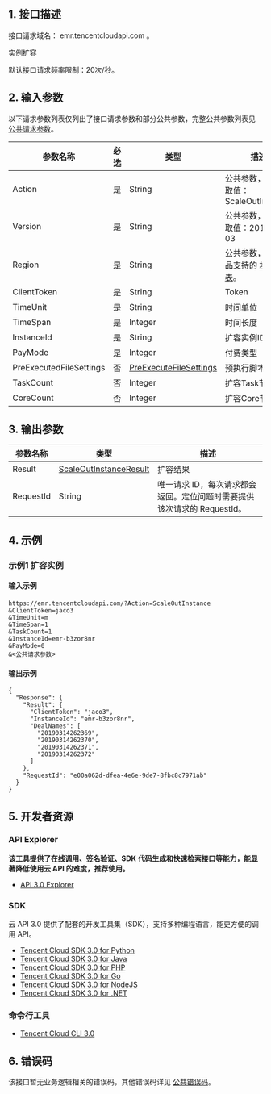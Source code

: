 ## 1. 接口描述

接口请求域名： emr.tencentcloudapi.com 。

实例扩容

默认接口请求频率限制：20次/秒。

## 2. 输入参数

以下请求参数列表仅列出了接口请求参数和部分公共参数，完整公共参数列表见 [公共请求参数](/document/api/589/33974)。

| 参数名称 | 必选 | 类型 | 描述 |
|---------|---------|---------|---------|
| Action | 是 | String | 公共参数，本接口取值：ScaleOutInstance |
| Version | 是 | String | 公共参数，本接口取值：2019-01-03 |
| Region | 是 | String | 公共参数，详见产品支持的 [地域列表](/document/api/589/33974#.E5.9C.B0.E5.9F.9F.E5.88.97.E8.A1.A8)。 |
| ClientToken | 是 | String | Token |
| TimeUnit | 是 | String | 时间单位 |
| TimeSpan | 是 | Integer | 时间长度 |
| InstanceId | 是 | String | 扩容实例ID |
| PayMode | 是 | Integer | 付费类型 |
| PreExecutedFileSettings | 否 | [PreExecuteFileSettings](/document/api/589/33981#PreExecuteFileSettings) | 预执行脚本设置 |
| TaskCount | 否 | Integer | 扩容Task节点数量 |
| CoreCount | 否 | Integer | 扩容Core节点数量 |

## 3. 输出参数

| 参数名称 | 类型 | 描述 |
|---------|---------|---------|
| Result | [ScaleOutInstanceResult](/document/api/589/33981#ScaleOutInstanceResult) | 扩容结果|
| RequestId | String | 唯一请求 ID，每次请求都会返回。定位问题时需要提供该次请求的 RequestId。|

## 4. 示例

### 示例1 扩容实例

#### 输入示例

```
https://emr.tencentcloudapi.com/?Action=ScaleOutInstance
&ClientToken=jaco3
&TimeUnit=m
&TimeSpan=1
&TaskCount=1
&InstanceId=emr-b3zor8nr
&PayMode=0
&<公共请求参数>
```

#### 输出示例

```
{
  "Response": {
    "Result": {
      "ClientToken": "jaco3",
      "InstanceId": "emr-b3zor8nr",
      "DealNames": [
        "20190314262369",
        "20190314262370",
        "20190314262371",
        "20190314262372"
      ]
    },
    "RequestId": "e00a062d-dfea-4e6e-9de7-8fbc8c7971ab"
  }
}
```


## 5. 开发者资源

### API Explorer

**该工具提供了在线调用、签名验证、SDK 代码生成和快速检索接口等能力，能显著降低使用云 API 的难度，推荐使用。**

* [API 3.0 Explorer](https://console.cloud.tencent.com/api/explorer?Product=emr&Version=2019-01-03&Action=ScaleOutInstance)

### SDK

云 API 3.0 提供了配套的开发工具集（SDK），支持多种编程语言，能更方便的调用 API。

* [Tencent Cloud SDK 3.0 for Python](https://github.com/TencentCloud/tencentcloud-sdk-python)
* [Tencent Cloud SDK 3.0 for Java](https://github.com/TencentCloud/tencentcloud-sdk-java)
* [Tencent Cloud SDK 3.0 for PHP](https://github.com/TencentCloud/tencentcloud-sdk-php)
* [Tencent Cloud SDK 3.0 for Go](https://github.com/TencentCloud/tencentcloud-sdk-go)
* [Tencent Cloud SDK 3.0 for NodeJS](https://github.com/TencentCloud/tencentcloud-sdk-nodejs)
* [Tencent Cloud SDK 3.0 for .NET](https://github.com/TencentCloud/tencentcloud-sdk-dotnet)

### 命令行工具

* [Tencent Cloud CLI 3.0](https://cloud.tencent.com/document/product/440/6176)

## 6. 错误码

该接口暂无业务逻辑相关的错误码，其他错误码详见 [公共错误码](/document/api/589/15694#.E5.85.AC.E5.85.B1.E9.94.99.E8.AF.AF.E7.A0.81)。

